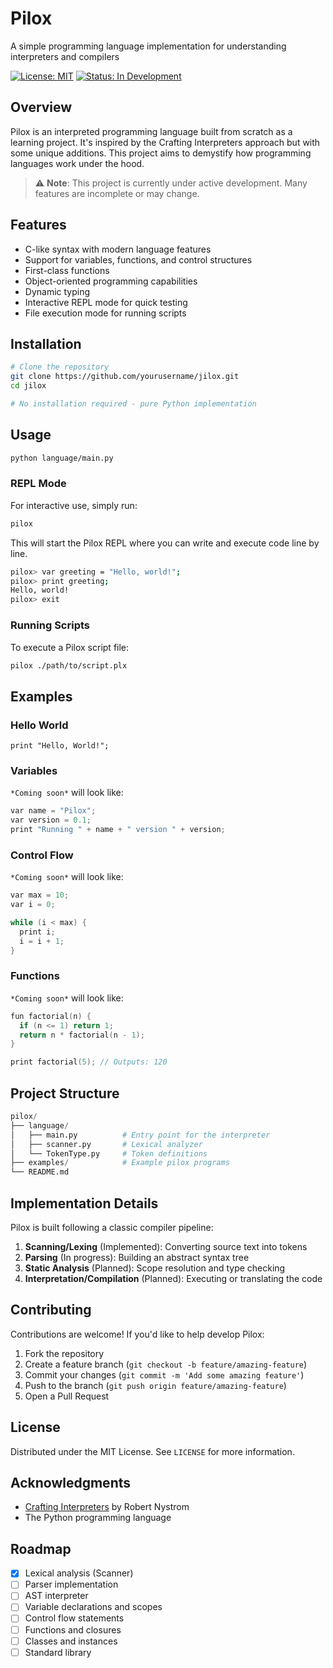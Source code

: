 # Pilox

A simple programming language implementation for understanding interpreters and compilers

[![License: MIT](https://img.shields.io/badge/License-MIT-yellow.svg)](https://opensource.org/licenses/MIT)
[![Status: In Development](https://img.shields.io/badge/Status-In_Development-blue)](https://github.com/yourusername/Pilox)

## Overview

Pilox is an interpreted programming language built from scratch as a learning project. It's inspired by the Crafting Interpreters approach but with some unique additions. This project aims to demystify how programming languages work under the hood.

> ⚠️ **Note**: This project is currently under active development. Many features are incomplete or may change.

## Features

- C-like syntax with modern language features
- Support for variables, functions, and control structures
- First-class functions
- Object-oriented programming capabilities
- Dynamic typing
- Interactive REPL mode for quick testing
- File execution mode for running scripts

## Installation

```bash
# Clone the repository
git clone https://github.com/yourusername/jilox.git
cd jilox

# No installation required - pure Python implementation
```

## Usage
```bash
python language/main.py
```

### REPL Mode

For interactive use, simply run:

```bash
pilox
```

This will start the Pilox REPL where you can write and execute code line by line.

```bash
pilox> var greeting = "Hello, world!";
pilox> print greeting;
Hello, world!
pilox> exit
```

### Running Scripts

To execute a Pilox script file:

```bash
pilox ./path/to/script.plx
```

## Examples

### Hello World
```pilox
print "Hello, World!";
```

### Variables
`*Coming soon*`
will look like:
```c
var name = "Pilox";
var version = 0.1;
print "Running " + name + " version " + version;
```

### Control Flow
`*Coming soon*`
will look like:
```c
var max = 10;
var i = 0;

while (i < max) {
  print i;
  i = i + 1;
}
```

### Functions
`*Coming soon*`
will look like:
```c
fun factorial(n) {
  if (n <= 1) return 1;
  return n * factorial(n - 1);
}

print factorial(5); // Outputs: 120
```
## Project Structure
```python
pilox/
├── language/
│   ├── main.py          # Entry point for the interpreter
│   ├── scanner.py       # Lexical analyzer
│   └── TokenType.py     # Token definitions
├── examples/            # Example pilox programs
└── README.md
```

## Implementation Details

Pilox is built following a classic compiler pipeline:

1. **Scanning/Lexing** (Implemented): Converting source text into tokens
2. **Parsing** (In progress): Building an abstract syntax tree
3. **Static Analysis** (Planned): Scope resolution and type checking
4. **Interpretation/Compilation** (Planned): Executing or translating the code

## Contributing

Contributions are welcome! If you'd like to help develop Pilox:

1. Fork the repository
2. Create a feature branch (`git checkout -b feature/amazing-feature`)
3. Commit your changes (`git commit -m 'Add some amazing feature'`)
4. Push to the branch (`git push origin feature/amazing-feature`)
5. Open a Pull Request

## License

Distributed under the MIT License. See `LICENSE` for more information.

## Acknowledgments

- [Crafting Interpreters](https://craftinginterpreters.com/) by Robert Nystrom
- The Python programming language

## Roadmap

- [x] Lexical analysis (Scanner)
- [ ] Parser implementation
- [ ] AST interpreter
- [ ] Variable declarations and scopes
- [ ] Control flow statements
- [ ] Functions and closures
- [ ] Classes and instances
- [ ] Standard library
